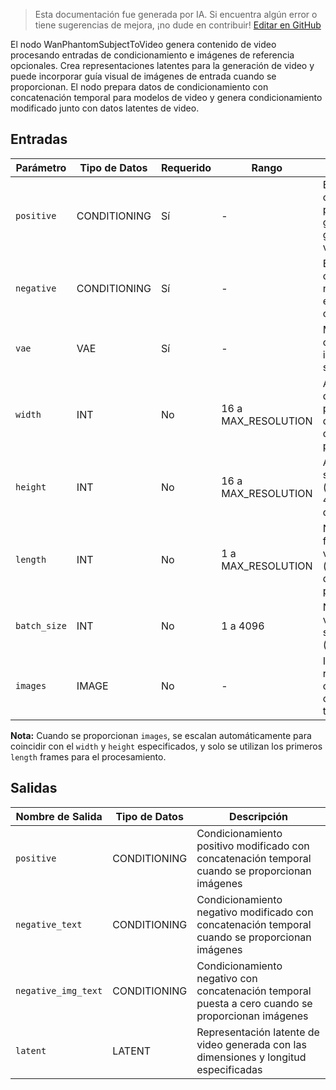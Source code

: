 > Esta documentación fue generada por IA. Si encuentra algún error o tiene sugerencias de mejora, ¡no dude en contribuir! [Editar en GitHub](https://github.com/Comfy-Org/embedded-docs/blob/main/comfyui_embedded_docs/docs/WanPhantomSubjectToVideo/es.md)

El nodo WanPhantomSubjectToVideo genera contenido de video procesando entradas de condicionamiento e imágenes de referencia opcionales. Crea representaciones latentes para la generación de video y puede incorporar guía visual de imágenes de entrada cuando se proporcionan. El nodo prepara datos de condicionamiento con concatenación temporal para modelos de video y genera condicionamiento modificado junto con datos latentes de video.

## Entradas

| Parámetro | Tipo de Datos | Requerido | Rango | Descripción |
|-----------|-----------|----------|-------|-------------|
| `positive` | CONDITIONING | Sí | - | Entrada de condicionamiento positivo para guiar la generación de video |
| `negative` | CONDITIONING | Sí | - | Entrada de condicionamiento negativo para evitar ciertas características |
| `vae` | VAE | Sí | - | Modelo VAE para codificar imágenes cuando se proporcionan |
| `width` | INT | No | 16 a MAX_RESOLUTION | Ancho del video de salida en píxeles (por defecto: 832, debe ser divisible por 16) |
| `height` | INT | No | 16 a MAX_RESOLUTION | Alto del video de salida en píxeles (por defecto: 480, debe ser divisible por 16) |
| `length` | INT | No | 1 a MAX_RESOLUTION | Número de frames en el video generado (por defecto: 81, debe ser divisible por 4) |
| `batch_size` | INT | No | 1 a 4096 | Número de videos a generar simultáneamente (por defecto: 1) |
| `images` | IMAGE | No | - | Imágenes de referencia opcionales para condicionamiento temporal |

**Nota:** Cuando se proporcionan `images`, se escalan automáticamente para coincidir con el `width` y `height` especificados, y solo se utilizan los primeros `length` frames para el procesamiento.

## Salidas

| Nombre de Salida | Tipo de Datos | Descripción |
|-------------|-----------|-------------|
| `positive` | CONDITIONING | Condicionamiento positivo modificado con concatenación temporal cuando se proporcionan imágenes |
| `negative_text` | CONDITIONING | Condicionamiento negativo modificado con concatenación temporal cuando se proporcionan imágenes |
| `negative_img_text` | CONDITIONING | Condicionamiento negativo con concatenación temporal puesta a cero cuando se proporcionan imágenes |
| `latent` | LATENT | Representación latente de video generada con las dimensiones y longitud especificadas |
